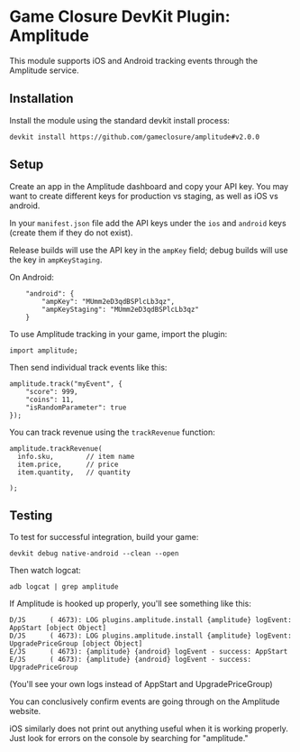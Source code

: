 # Game Closure DevKit Plugin: Amplitude

This module supports iOS and Android tracking events through the Amplitude service.

## Installation
Install the module using the standard devkit install process:

~~~
devkit install https://github.com/gameclosure/amplitude#v2.0.0
~~~

## Setup

Create an app in the Amplitude dashboard and copy your API key. You may want to
create different keys for production vs staging, as well as iOS vs android.

In your `manifest.json` file add the API keys under the `ios` and `android` keys
(create them if they do not exist).

Release builds will use the API key in the `ampKey` field; debug builds will use
the key in `ampKeyStaging`.


On Android:
~~~
    "android": {
        "ampKey": "MUmm2eD3qdBSPlcLb3qz",
        "ampKeyStaging": "MUmm2eD3qdBSPlcLb3qz"
    }
~~~




To use Amplitude tracking in your game, import the plugin:

~~~
import amplitude;
~~~

Then send individual track events like this:

~~~
amplitude.track("myEvent", {
    "score": 999,
    "coins": 11,
    "isRandomParameter": true
});
~~~

You can track revenue using the `trackRevenue` function:

~~~
amplitude.trackRevenue(
  info.sku,        // item name
  item.price,      // price
  item.quantity,   // quantity

);
~~~


## Testing

To test for successful integration, build your game:

~~~
devkit debug native-android --clean --open
~~~

Then watch logcat:

~~~
adb logcat | grep amplitude
~~~

If Amplitude is hooked up properly, you'll see something like this:

~~~
D/JS      ( 4673): LOG plugins.amplitude.install {amplitude} logEvent:  AppStart [object Object]
D/JS      ( 4673): LOG plugins.amplitude.install {amplitude} logEvent:  UpgradePriceGroup [object Object]
E/JS      ( 4673): {amplitude} {android} logEvent - success: AppStart
E/JS      ( 4673): {amplitude} {android} logEvent - success: UpgradePriceGroup
~~~

(You'll see your own logs instead of AppStart and UpgradePriceGroup)

You can conclusively confirm events are going through on the Amplitude website.

iOS similarly does not print out anything useful when it is working properly. Just look for errors on the console by searching for "amplitude."
